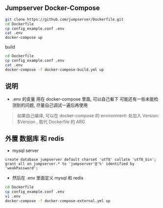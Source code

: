 ## Jumpserver Docker-Compose

```sh
git clone https://github.com/jumpserver/Dockerfile.git
cd Dockerfile
cp config_example.conf .env
cat .env
docker-compose up
```

build
```sh
cd Dockerfile
cp config_example.conf .env
cat .env
docker-compose -f docker-compose-build.yml up
```
## 说明

- .env 的变量 用在 docker-compose 里面, 可以自己看下
可能还有一些未能检测到的问题, 尽量自己调试一遍后再使用

> 如果自己编译, 可以在 docker-compose 的 environment: 处加入 Version: $Version , 取代 Dockerfile 的 ARG

## 外置 数据库 和 redis

- mysql server

```mysql
create database jumpserver default charset 'utf8' collate 'utf8_bin';
grant all on jumpserver.* to 'jumpserver'@'%' identified by 'weakPassword';
```

- 然后在 .env 里面定义 mysql 和 redis

```sh
cd Dockerfile
cp config_example.conf .env
vi .env
docker-compose -f docker-compose-external.yml up
```
